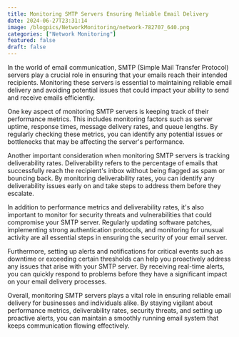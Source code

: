 ```yaml
---
title: Monitoring SMTP Servers Ensuring Reliable Email Delivery
date: 2024-06-27T23:31:14
image: /blogpics/NetworkMonitoring/network-782707_640.png
categories: ["Network Monitoring"]
featured: false
draft: false
---
```

In the world of email communication, SMTP (Simple Mail Transfer Protocol) servers play a crucial role in ensuring that your emails reach their intended recipients. Monitoring these servers is essential to maintaining reliable email delivery and avoiding potential issues that could impact your ability to send and receive emails efficiently.

One key aspect of monitoring SMTP servers is keeping track of their performance metrics. This includes monitoring factors such as server uptime, response times, message delivery rates, and queue lengths. By regularly checking these metrics, you can identify any potential issues or bottlenecks that may be affecting the server's performance.

Another important consideration when monitoring SMTP servers is tracking deliverability rates. Deliverability refers to the percentage of emails that successfully reach the recipient's inbox without being flagged as spam or bouncing back. By monitoring deliverability rates, you can identify any deliverability issues early on and take steps to address them before they escalate.

In addition to performance metrics and deliverability rates, it's also important to monitor for security threats and vulnerabilities that could compromise your SMTP server. Regularly updating software patches, implementing strong authentication protocols, and monitoring for unusual activity are all essential steps in ensuring the security of your email server.

Furthermore, setting up alerts and notifications for critical events such as downtime or exceeding certain thresholds can help you proactively address any issues that arise with your SMTP server. By receiving real-time alerts, you can quickly respond to problems before they have a significant impact on your email delivery processes.

Overall, monitoring SMTP servers plays a vital role in ensuring reliable email delivery for businesses and individuals alike. By staying vigilant about performance metrics, deliverability rates, security threats, and setting up proactive alerts, you can maintain a smoothly running email system that keeps communication flowing effectively.